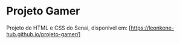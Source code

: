 # Projeto Gamer
Projeto de HTML e CSS do Senai, disponivel em: [https://leonkene-hub.github.io/projeto-gamer/]